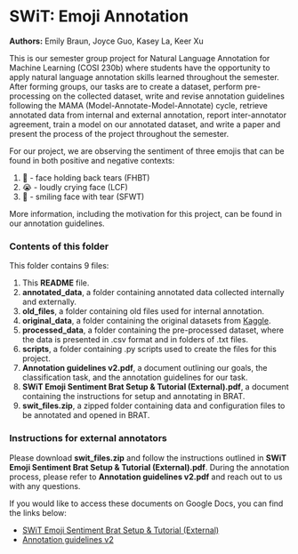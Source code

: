 # SWiT: Emoji Annotation

**Authors:** Emily Braun, Joyce Guo, Kasey La, Keer Xu

This is our semester group project for Natural Language Annotation for Machine Learning (COSI 230b) where students 
have the opportunity to apply natural language annotation skills learned throughout the semester. After forming groups,
our tasks are to create a dataset, perform pre-processing on the collected dataset, write and revise annotation
guidelines following the MAMA (Model-Annotate-Model-Annotate) cycle, retrieve annotated data from internal and external
annotation, report inter-annotator agreement, train a model on our annotated dataset, and write a paper and present
the process of the project throughout the semester.

For our project, we are observing the sentiment of three emojis that can be found in both positive and negative
contexts:
1. 🥹 - face holding back tears (FHBT)
2. 😭 - loudly crying face (LCF)
3. 🥲 - smiling face with tear (SFWT)

More information, including the motivation for this project, can be found in our annotation guidelines.

### Contents of this folder
This folder contains 9 files:

1. This **README** file.
2. **annotated_data**, a folder containing annotated data collected internally and externally.
3. **old_files**, a folder containing old files used for internal annotation.
4. **original_data**, a folder containing the original datasets from [Kaggle](https://www.kaggle.com/datasets/ericwang1011/tweets-with-emoji).
5. **processed_data**, a folder containing the pre-processed dataset, where the data is presented in .csv format and in folders of .txt files.
6. **scripts**, a folder containing .py scripts used to create the files for this project.
7. **Annotation guidelines v2.pdf**, a document outlining our goals, the classification task, and the annotation guidelines for our task.
8. **SWiT Emoji Sentiment Brat Setup & Tutorial (External).pdf**, a document containing the instructions for setup and annotating in BRAT.
9. **swit_files.zip**, a zipped folder containing data and configuration files to be annotated and opened in BRAT.

### Instructions for external annotators
Please download **swit_files.zip** and follow the instructions outlined in
**SWiT Emoji Sentiment Brat Setup & Tutorial (External).pdf**. During the annotation process, please refer to
**Annotation guidelines v2.pdf** and reach out to us with any questions.

If you would like to access these documents on Google Docs, you can find the links below:
* [SWiT Emoji Sentiment Brat Setup & Tutorial (External)](https://docs.google.com/document/d/1i1rDM1SpTKDrYlRSehMHeAcm__Ph2wM4MVowN1pWvdc/edit?usp=sharing)
* [Annotation guidelines v2](https://docs.google.com/document/d/1fGMEWfhTian-0fDZOx7am2xDAyuLTEfL1RAUE2G7kUc/edit?usp=sharing)